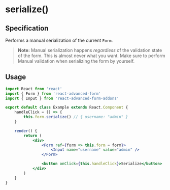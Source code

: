 # serialize\(\)

## Specification

Performs a manual serialization of the current `Form`.

> **Note:** Manual serialization happens _regardless_ of the validation state of the form. This is almost never what you want. Make sure to perform Manual validation when serializing the form by yourself.

## Usage

```jsx
import React from 'react'
import { Form } from 'react-advanced-form'
import { Input } from 'react-advanced-form-addons'

export default class Example extends React.Component {
    handleClick = () => {
        this.form.serialize() // { username: "admin" }
    }

    render() {
        return (
            <div>
                <Form ref={form => this.form = form}>
                    <Input name="username" value="admin" />
                </Form>

                <button onClick={this.handleClick}>Serialize</button>
            </div>
        )
    }
}
```

